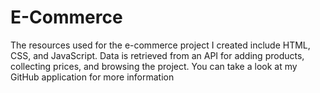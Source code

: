 # E-Commerce

The resources used for the e-commerce project I created include HTML, CSS, and JavaScript. Data is retrieved from an API for adding products, collecting prices, and browsing the project. You can take a look at my GitHub application for more information
